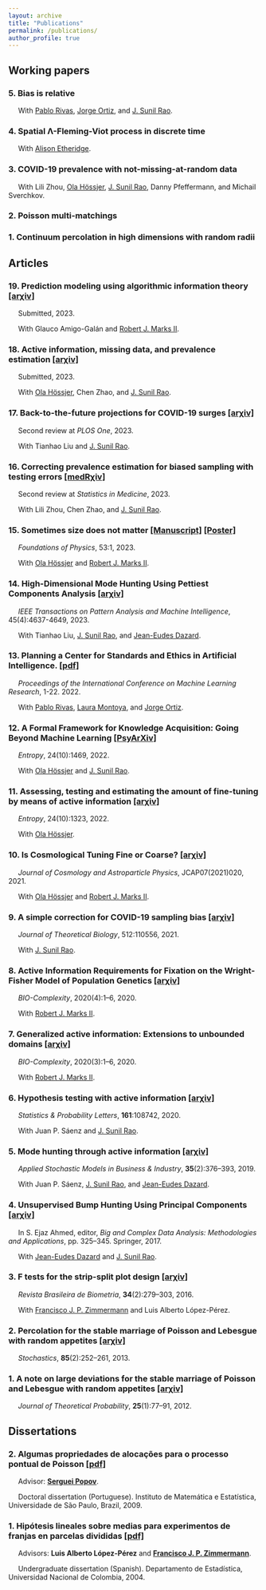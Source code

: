 ```yaml
---
layout: archive
title: "Publications"
permalink: /publications/
author_profile: true
---
```


## Working papers

### 5. Bias is relative
&nbsp;&nbsp;&nbsp;&nbsp; With [Pablo Rivas](https://www.rivas.ai/), [Jorge Ortiz](http://jorgeortizphd.info), and [J. Sunil Rao](https://www.jsunilrao.com/).

### 4. Spatial Λ-Fleming-Viot process in discrete time
&nbsp;&nbsp;&nbsp;&nbsp; With [Alison Etheridge](https://www.stats.ox.ac.uk/all-people/alison-etheridge/).

### 3. COVID-19 prevalence with not-missing-at-random data
&nbsp;&nbsp;&nbsp;&nbsp; With Lili Zhou, [Ola Hössjer](https://www.su.se/english/profiles/ohssj-1.182541), [J. Sunil Rao](https://www.jsunilrao.com/), Danny Pfeffermann, and Michail Sverchkov.

### 2. Poisson multi-matchings

### 1. Continuum percolation in high dimensions with random radii


## Articles

### 19. Prediction modeling using algorithmic information theory [[arχiv]](https://arxiv.org/abs/2304.10752)
&nbsp;&nbsp;&nbsp;&nbsp; Submitted, 2023.

&nbsp;&nbsp;&nbsp;&nbsp; With Glauco Amigo-Galán and [Robert J. Marks II](https://robertmarks.org).

### 18. Active information, missing data, and prevalence estimation [[arχiv]](https://arxiv.org/pdf/2206.05120.pdf)
&nbsp;&nbsp;&nbsp;&nbsp; Submitted, 2023.

&nbsp;&nbsp;&nbsp;&nbsp; With [Ola Hössjer](https://www.su.se/english/profiles/ohssj-1.182541), Chen Zhao, and [J. Sunil Rao](https://www.jsunilrao.com/).

### 17. Back-to-the-future projections for COVID-19 surges [[arχiv]](https://arxiv.org/pdf/2202.08928.pdf)
&nbsp;&nbsp;&nbsp;&nbsp; Second review at _PLOS One_, 2023.

&nbsp;&nbsp;&nbsp;&nbsp; With Tianhao Liu and [J. Sunil Rao](https://www.jsunilrao.com/).


### 16. Correcting prevalence estimation for biased sampling with testing errors [[medRχiv]](https://www.medrxiv.org/content/10.1101/2021.11.12.21266254v2.full.pdf)
&nbsp;&nbsp;&nbsp;&nbsp; Second review at _Statistics in Medicine_, 2023. 

&nbsp;&nbsp;&nbsp;&nbsp; With Lili Zhou, Chen Zhao, and [J. Sunil Rao](https://www.jsunilrao.com/). 


### 15. Sometimes size does not matter [[Manuscript]](https://github.com/danielandresgp/danielandresgp.github.io/blob/master/files/Size%20does%20not%20matter.pdf) [[Poster]](https://github.com/danielandresgp/danielandresgp.github.io/blob/master/files/Poster.pdf)
&nbsp;&nbsp;&nbsp;&nbsp; _Foundations of Physics_, 53:1, 2023.

&nbsp;&nbsp;&nbsp;&nbsp; With [Ola Hössjer](https://www.su.se/english/profiles/ohssj-1.182541) and [Robert J. Marks II](https://robertmarks.org).


### 14. High-Dimensional Mode Hunting Using Pettiest Components Analysis [[arχiv]](https://arxiv.org/pdf/2101.04288.pdf)
&nbsp;&nbsp;&nbsp;&nbsp; _IEEE Transactions on Pattern Analysis and Machine Intelligence_, 45(4):4637-4649, 2023. 

&nbsp;&nbsp;&nbsp;&nbsp; With Tianhao Liu, [J. Sunil Rao](https://www.jsunilrao.com/), and [Jean-Eudes Dazard](https://case.academia.edu/JED).


### 13. Planning a Center for Standards and Ethics in Artificial Intelligence. [[pdf]](https://www.rivas.ai/pdfs/rivas2022planning.pdf)
&nbsp;&nbsp;&nbsp;&nbsp; _Proceedings of the International Conference on Machine Learning Research_, 1-22. 2022.

&nbsp;&nbsp;&nbsp;&nbsp; With [Pablo Rivas](https://www.rivas.ai/), [Laura Montoya](https://www.lauranmontoya.com/), and [Jorge Ortiz](http://jorgeortizphd.info/).


### 12. A Formal Framework for Knowledge Acquisition: Going Beyond Machine Learning [[PsyArXiv]](https://psyarxiv.com/qt5kw/)
&nbsp;&nbsp;&nbsp;&nbsp; _Entropy_, 24(10):1469, 2022.

&nbsp;&nbsp;&nbsp;&nbsp; With [Ola Hössjer](https://www.su.se/english/profiles/ohssj-1.182541) and [J. Sunil Rao](https://www.jsunilrao.com/).


### 11. Assessing, testing and estimating the amount of fine-tuning by means of active information [[arχiv]](https://arxiv.org/pdf/2208.13828.pdf)
&nbsp;&nbsp;&nbsp;&nbsp; _Entropy_, 24(10):1323, 2022. 

&nbsp;&nbsp;&nbsp;&nbsp; With [Ola Hössjer](https://www.su.se/english/profiles/ohssj-1.182541).


### 10. Is Cosmological Tuning Fine or Coarse? [[arχiv]](https://arxiv.org/pdf/2104.05400.pdf)
&nbsp;&nbsp;&nbsp;&nbsp; _Journal of Cosmology and Astroparticle Physics_, JCAP07(2021)020, 2021. 

&nbsp;&nbsp;&nbsp;&nbsp; With [Ola Hössjer](https://www.su.se/english/profiles/ohssj-1.182541) and [Robert J. Marks II](https://robertmarks.org).


### 9. A simple correction for COVID-19 sampling bias [[arχiv]](https://arxiv.org/pdf/2007.07426.pdf)
&nbsp;&nbsp;&nbsp;&nbsp; _Journal of Theoretical Biology_, 512:110556, 2021. 

&nbsp;&nbsp;&nbsp;&nbsp; With [J. Sunil Rao](https://www.jsunilrao.com/).


### 8. Active Information Requirements for Fixation on the Wright-Fisher Model of Population Genetics [[arχiv]](https://arxiv.org/pdf/2111.06909.pdf)
&nbsp;&nbsp;&nbsp;&nbsp; _BIO-Complexity_, 2020(4):1–6, 2020. 

&nbsp;&nbsp;&nbsp;&nbsp; With [Robert J. Marks II](https://robertmarks.org).


### 7. Generalized active information: Extensions to unbounded domains [[arχiv]](https://arxiv.org/pdf/2111.06865.pdf)
&nbsp;&nbsp;&nbsp;&nbsp; _BIO-Complexity_, 2020(3):1–6, 2020. 

&nbsp;&nbsp;&nbsp;&nbsp; With [Robert J. Marks II](https://robertmarks.org).


### 6. Hypothesis testing with active information [[arχiv]](https://arxiv.org/pdf/2011.04834.pdf)
&nbsp;&nbsp;&nbsp;&nbsp; _Statistics & Probability Letters_, **161**:108742, 2020.

&nbsp;&nbsp;&nbsp;&nbsp; With Juan P. Sáenz and [J. Sunil Rao](https://www.jsunilrao.com/).


### 5. Mode hunting through active information [[arχiv]](https://arxiv.org/pdf/2011.05794.pdf)
&nbsp;&nbsp;&nbsp;&nbsp; _Applied Stochastic Models in Business & Industry_, **35**(2):376–393, 2019.

&nbsp;&nbsp;&nbsp;&nbsp; With Juan P. Sáenz, [J. Sunil Rao](https://www.jsunilrao.com/), and [Jean-Eudes Dazard](https://case.academia.edu/JED).


### 4. Unsupervised Bump Hunting Using Principal Components [[arχiv]](https://arxiv.org/pdf/1409.8630.pdf)
&nbsp;&nbsp;&nbsp;&nbsp; In S. Ejaz Ahmed, editor, _Big and Complex Data Analysis: Methodologies and Applications_, pp. 325–345. Springer, 2017.

&nbsp;&nbsp;&nbsp;&nbsp; With [Jean-Eudes Dazard](https://case.academia.edu/JED) and [J. Sunil Rao](https://www.jsunilrao.com/).


### 3. F tests for the strip-split plot design [[arχiv]](https://arxiv.org/pdf/1507.07466.pdf)
&nbsp;&nbsp;&nbsp;&nbsp; _Revista Brasileira de Biometria_, **34**(2):279–303, 2016.

&nbsp;&nbsp;&nbsp;&nbsp; With [Francisco J. P. Zimmermann](https://independent.academia.edu/FranciscoZimmermann) and Luis Alberto López-Pérez.


### 2. Percolation for the stable marriage of Poisson and Lebesgue with random appetites [[arχiv]](https://arxiv.org/pdf/0909.5325.pdf)
&nbsp;&nbsp;&nbsp;&nbsp; _Stochastics_, **85**(2):252–261, 2013. 


### 1. A note on large deviations for the stable marriage of Poisson and Lebesgue with random appetites [[arχiv]](https://arxiv.org/pdf/0911.1429.pdf)
&nbsp;&nbsp;&nbsp;&nbsp; _Journal of Theoretical Probability_, **25**(1):77–91, 2012.



## Dissertations


### 2. Algumas propriedades de alocações para o processo pontual de Poisson [[pdf]](https://danielandresgp.github.io/files/TesisDoutorado.pdf)

&nbsp;&nbsp;&nbsp;&nbsp; Advisor: **[Serguei Popov](https://www.fc.up.pt/pessoas/serguei.popov/)**.

&nbsp;&nbsp;&nbsp;&nbsp; Doctoral dissertation (Portuguese). Instituto de Matemática e Estatística, Universidade de São Paulo, Brazil, 2009. 

### 1. Hipótesis lineales sobre medias para experimentos de franjas en parcelas divididas [[pdf]](https://danielandresgp.github.io/files/TesisPregrado.pdf)

&nbsp;&nbsp;&nbsp;&nbsp; Advisors: **Luis Alberto López-Pérez** and **[Francisco J. P. Zimmermann](https://independent.academia.edu/FranciscoZimmermann)**.

&nbsp;&nbsp;&nbsp;&nbsp; Undergraduate dissertation (Spanish). Departamento de Estadística, Universidad Nacional de Colombia, 2004. 
